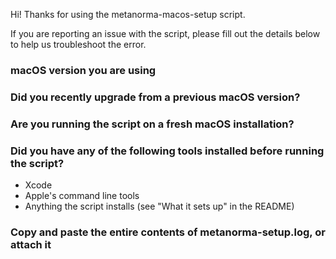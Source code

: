 Hi! Thanks for using the metanorma-macos-setup script.

If you are reporting an issue with the script, please fill out the details
below to help us troubleshoot the error.

### macOS version you are using

### Did you recently upgrade from a previous macOS version?

### Are you running the script on a fresh macOS installation?

### Did you have any of the following tools installed before running the script?

- Xcode
- Apple's command line tools
- Anything the script installs (see "What it sets up" in the README)

### Copy and paste the entire contents of metanorma-setup.log, or attach it
